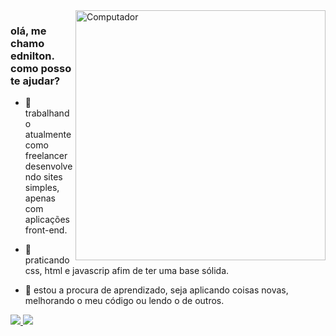 <img src="https://raw.githubusercontent.com/MicaelliMedeiros/micaellimedeiros/master/image/computer-illustration.png" min-width="400px" max-width="400px" width="400px" align="right" alt="Computador">

### olá, me chamo ednilton. como posso te ajudar? ###

- 🔭 trabalhando atualmente como freelancer desenvolvendo sites simples, apenas com aplicações front-end.

- 🌱 praticando css, html e javascrip afim de ter uma base sólida.

- 🤔 estou a procura de aprendizado, seja aplicando coisas novas, melhorando o meu código ou lendo o de outros.


<a href="https://www.linkedin.com/in/edniltonmatos/" target="_blank">
  <img src="https://img.shields.io/badge/-Linkedin-1C1C1C?style=for-the-badge&logo=Linkedin&logoColor=f26b4e&link=https://www.linkedin.com/in/iuricode" target="_blank">
</a> 
 <a href="https://discord.com/channels/@me" alt="Discord">
    <img src="https://img.shields.io/badge/-Discord-1C1C1C?style=for-the-badge&logo=Discord&logoColor=f26b4e&link=https://discord.gg/QevDJqCzaY"/>
 </a>
 
